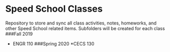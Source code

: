# Speed School Classes
Repository to store and sync all class activities, notes, homeworks, and other Speed School related items.
Subfolders will be created for each class
###Fall 2019
* ENGR 110
###Spring 2020
*CECS 130